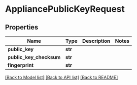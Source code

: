# AppliancePublicKeyRequest


## Properties
Name | Type | Description | Notes
------------ | ------------- | ------------- | -------------
**public_key** | **str** |  | 
**public_key_checksum** | **str** |  | 
**fingerprint** | **str** |  | 

[[Back to Model list]](../README.md#documentation-for-models) [[Back to API list]](../README.md#documentation-for-api-endpoints) [[Back to README]](../README.md)


